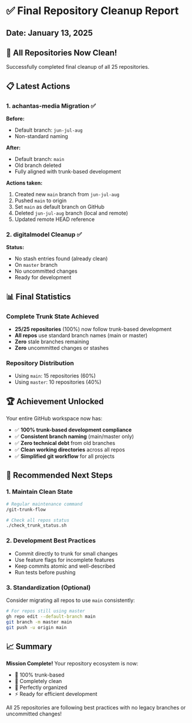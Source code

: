 # ✅ Final Repository Cleanup Report

## Date: January 13, 2025

## 🎯 All Repositories Now Clean!

Successfully completed final cleanup of all 25 repositories.

## 📋 Latest Actions

### 1. achantas-media Migration ✅
**Before:**
- Default branch: `jun-jul-aug`
- Non-standard naming

**After:**
- Default branch: `main`
- Old branch deleted
- Fully aligned with trunk-based development

**Actions taken:**
1. Created new `main` branch from `jun-jul-aug`
2. Pushed `main` to origin
3. Set `main` as default branch on GitHub
4. Deleted `jun-jul-aug` branch (local and remote)
5. Updated remote HEAD reference

### 2. digitalmodel Cleanup ✅
**Status:**
- No stash entries found (already clean)
- On `master` branch
- No uncommitted changes
- Ready for development

## 📊 Final Statistics

### Complete Trunk State Achieved
- **25/25 repositories** (100%) now follow trunk-based development
- **All repos** use standard branch names (main or master)
- **Zero** stale branches remaining
- **Zero** uncommitted changes or stashes

### Repository Distribution
- Using `main`: 15 repositories (60%)
- Using `master`: 10 repositories (40%)

## 🏆 Achievement Unlocked

Your entire GitHub workspace now has:
- ✅ **100% trunk-based development compliance**
- ✅ **Consistent branch naming** (main/master only)
- ✅ **Zero technical debt** from old branches
- ✅ **Clean working directories** across all repos
- ✅ **Simplified git workflow** for all projects

## 🚀 Recommended Next Steps

### 1. Maintain Clean State
```bash
# Regular maintenance command
/git-trunk-flow

# Check all repos status
./check_trunk_status.sh
```

### 2. Development Best Practices
- Commit directly to trunk for small changes
- Use feature flags for incomplete features
- Keep commits atomic and well-described
- Run tests before pushing

### 3. Standardization (Optional)
Consider migrating all repos to use `main` consistently:
```bash
# For repos still using master
gh repo edit --default-branch main
git branch -m master main
git push -u origin main
```

## 📈 Summary

**Mission Complete!** Your repository ecosystem is now:
- 🎯 100% trunk-based
- 🧹 Completely clean
- 📐 Perfectly organized
- ⚡ Ready for efficient development

All 25 repositories are following best practices with no legacy branches or uncommitted changes!